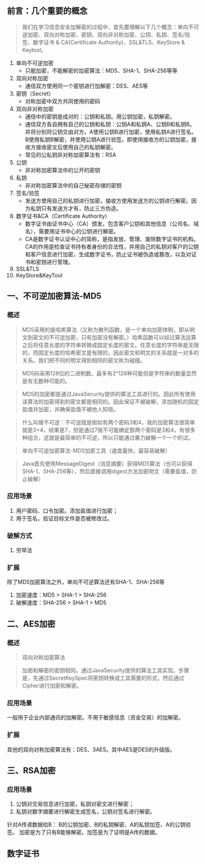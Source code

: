 ## 前言：几个重要的概念
> 我们在学习信息安全加解密的过程中，首先要理解以下几个概念：单向不可逆加密、双向对称加密、密钥、双向非对称加密、公钥、私钥、签名/验签、数字证书 & CA(Certificate Authority)、SSL&TLS、KeyStore & Keytool。

1. 单向不可逆加密
    - 只能加密，不能解密的加密算法：MD5、SHA-1、SHA-256等等
2. 双向对称加密
    - 通信双方使用同一个密钥进行加解密：DES、AES等
3. 密钥（Secret）
    - 对称加密中双方共同使用的密码
4. 双向非对称加密
    - 通信中的密钥是成对的：公钥和私钥。用公钥加密，私钥解密。
    - 通信双方各自拥有自己的公钥和私钥：公钥A和私钥A、公钥B和私钥B。并将分别将公钥交由对方。A使用公钥B进行加密，使用私钥A进行签名。B使用私钥B解密，并使用公钥A进行验签。即使用接收方的公钥加密，接收方接收密文后使用自己的私钥解密。
    - 常见的公私钥非对称加密算法有：RSA
5. 公钥
    - 非对称加密算法中的公开的密钥
6. 私钥
    - 非对称加密算法中的自己秘密存储的密钥
7. 签名/验签
    - 发送方使用自己的私钥进行加密，接收方使用发送方的公钥进行解密。因为私钥只有发送方才有，防止三方伪造。
8. 数字证书&CA（Certificate Authority）
    - 数字证书由证书中心（CA）颁发，包含客户公钥和其他信息（公司名、域名），需要用证书中心的公钥进行解密。
    - CA是数字证书认证中心的简称，是指发放、管理、废除数字证书的机构。CA的作用是检查证书持有者身份的合法性，并用自己的私钥对客户的公钥和客户信息进行加密，生成数字证书，防止证书被伪造或篡改，以及对证书和密钥进行管理。
9. SSL&TLS
10. KeyStore&KeyTool


## 一、不可逆加密算法-MD5
### 概述
> MD5采用的是哈希算法（又称为散列函数，是一个单向加密体制，即从明文到密文的不可逆加密，只有加密没有解密。）哈希函数可以经过算法运算之后将任意长度的字符串转换成固定长度的密文。任意长度的字符串是无限的，而固定长度的哈希密文是有限的，因此密文和明文的关系就是一对多的关系。我们把不同的明文得到相同的密文称为碰撞。  

> MD5码采用128位的二进制数。最多有2^128种可能但是字符串的数量显然是有无数种可能的。    

> MD5的加密都是通过JavaSecurity提供的算法工具进行的。因此所有使用该算法的加密得到的密文都是相同的。因此保证不被破解，添加随机的固定盐值并加密，并确保盐值不被他人知晓。 

> 什么叫做不可逆：不可逆就是假如有两个密码3和4，我的加密算法很简单就是3+4，结果是7，但是通过7我不可能确定那两个密码是3和4，有很多种组合，这就是最简单的不可逆，所以只能通过暴力破解一个一个的试。

> 单向不可逆加密算法-MD5加密工具（速度最快，最容易破解）

> Java首先使用MessageDigest（消息摘要）获得MD5算法（也可以获得SHA-1、SHA-256等），然后直接调用digest方法加密明文（需要盐值，防止破解）

### 应用场景
1. 用户密码、口令加密。添加盐值进行加密；
2. 用于签名，验证目标文件是否被修改过。

### 破解方式
1. 穷举法

### 扩展
除了MD5加密算法之外，单向不可逆算法还有SHA-1、SHA-256等
1. 加密速度：MD5 > SHA-1 > SHA-256
2. 破解速度：SHA-256 > SHA-1 > MD5

## 二、AES加密
### 概述
> 双向对称加密算法

> 加密和解密的密钥相同。通过JavaSecurity提供的算法工具实现。步骤是，先通过SecretKeySpec将密钥转换成工具需要的形式，然后通过Cipher进行加密和解密。

### 应用场景
一般用于企业内部通讯的加解密。不用于敏感信息（资金交易）的加解密。

### 扩展
其他的双向对称加密算法有：DES、3AES。其中AES是DES的升级版。

## 三、RSA加密
### 应用场景
1. 公钥对交易信息进行加密，私钥对密文进行解密；
2. 私钥对数字摘要进行解密生成签名，公钥对签名进行解密。

针对A传递数据给B：
B的公钥加密、B的私钥解密、A的私钥加签、A的公钥验签。
加密是为了只有B能够解密。加签是为了证明是A传的数据。



## 数字证书